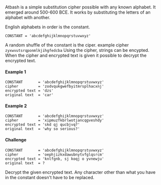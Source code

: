 Atbash is a simple substitution cipher possible with any known alphabet. 
It emerged around 500-600 BCE. It works by substituting the letters of an alphabet with another.

English alphabets in order is the constant.

```CONSTANT = 'abcdefghijklmnopqrstuvwxyz'```

A random shuffle of the constant is the ciper.
example cipher ```zyxwvutsrqponmlkjihgfedcba```
Using the cipher, strings can be encypted.
When the cipher and encrypted text is given it possible to decrypt the encrypted text.

#### Example 1

```
CONSTANT       = 'abcdefghijklmnopqrstuvwxyz'
cipher         = 'zodvqukgwefbyitmrsplhacxnj'
encrypted text = 'dzs'
original text  = 'car'
```

#### Example 2

```
CONSTANT       = 'abcdefghijklmnopqrstuvwxyz'
cipher         = 'xipmuzfkbrlwotjancqgveshdy'
encrypted text = 'skd qj qucbjvq?'
original text  = 'why so serious?'
```

#### Challenge

```
CONSTANT       = 'abcdefghijklmnopqrstuvwxyz'
cipher         = 'oephjizkxdawubnytvfglqsrcm'
encrypted text = 'knlfgnb, sj koqj o yvnewju'
original text  = ?
```

Decrypt the given encrypted text. Any character other than what you have in the constant doesn't have to be replaced.